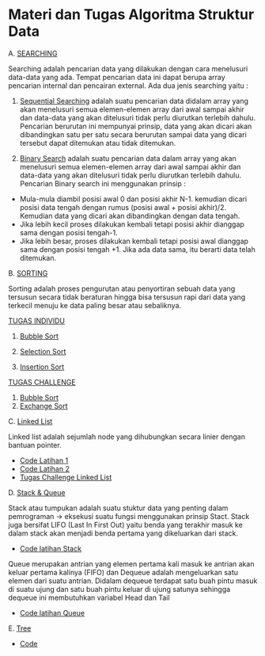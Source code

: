 # Materi dan Tugas Algoritma Struktur Data
A.  [SEARCHING](https://github.com/Indramustajab/Algoritma-Struktur-Data/tree/main/Searching)

Searching adalah pencarian data yang dilakukan dengan cara menelusuri data-data yang ada. Tempat pencarian data ini dapat berupa array pencarian internal dan pencairan external.
Ada dua jenis searching yaitu : 

1. [Sequential Searching](https://github.com/Indramustajab/Algoritma-Struktur-Data/blob/main/Searching/latihan1.c)
adalah suatu pencarian data didalam array yang akan menelusuri semua elemen-elemen array dari awal sampai akhir dan data-data yang akan ditelusuri tidak perlu diurutkan terlebih dahulu. Pencarian berurutan ini mempunyai prinsip, data yang akan dicari akan dibandingkan satu per satu secara berurutan sampai data yang dicari tersebut dapat ditemukan atau tidak ditemukan.

2. [Binary Search](https://github.com/Indramustajab/Algoritma-Struktur-Data/blob/main/Searching/latihan2.c)
adalah suatu pencarian data dalam array yang akan menelusuri semua elemen-elemen array dari awal sampai akhir dan data-data yang akan ditelusuri tidak perlu diurutkan terlebih dahulu. Pencarian Binary search ini menggunakan prinsip :
-	Mula-mula diambil posisi awal 0 dan posisi akhir N-1. kemudian dicari posisi data tengah dengan rumus (posisi awal + posisi akhir)/2. Kemudian data yang dicari akan dibandingkan dengan data tengah.
-	 Jika lebih kecil proses dilakukan kembali tetapi posisi akhir dianggap sama dengan posisi tengah-1.
-	 Jika lebih besar, proses dilakukan kembali tetapi posisi awal dianggap sama dengan posisi tengah +1. Jika ada data sama, itu berarti data telah ditemukan.

B.  [SORTING](https://github.com/Indramustajab/Tugas-Algoritma-Struktur-Data/tree/main/Sorting)

Sorting adalah proses pengurutan atau penyortiran sebuah data yang tersusun secara tidak beraturan hingga bisa tersusun rapi dari data yang terkecil menuju ke data paling besar atau sebaliknya.

[TUGAS INDIVIDU](https://github.com/Indramustajab/Tugas-Algoritma-Struktur-Data)
   
1. [Bubble Sort](https://github.com/Indramustajab/Tugas-Algoritma-Struktur-Data/blob/main/Sorting/Bubble%20Sort.c)
 
2. [Selection Sort](https://github.com/Indramustajab/Tugas-Algoritma-Struktur-Data/blob/main/Sorting/Selection%20Sort.c)
  
3. [Insertion Sort](https://github.com/Indramustajab/Tugas-Algoritma-Struktur-Data/blob/main/Sorting/Insertion%20Sort.c)

[TUGAS CHALLENGE](https://github.com/Indramustajab/Tugas-Algoritma-Struktur-Data/tree/main/Tugas%20Challenge)

1. [Bubble Sort](https://github.com/Indramustajab/Tugas-Algoritma-Struktur-Data/blob/main/Tugas%20Challenge/Bubble%20Sort.c)
2. [Exchange Sort](https://github.com/Indramustajab/Tugas-Algoritma-Struktur-Data/blob/main/Tugas%20Challenge/Exchange%20Sort.c)

C.  [Linked List](https://github.com/Indramustajab/Algoritma-Struktur-Data/tree/main/Linked%20List)

Linked list adalah sejumlah node yang dihubungkan secara linier dengan bantuan pointer.

-  [Code Latihan 1](https://github.com/Indramustajab/Algoritma-Struktur-Data/blob/main/Linked%20List/Latihan%20Linked%20List%201.c)
-  [Code Latihan 2](https://github.com/Indramustajab/Algoritma-Struktur-Data/blob/main/Linked%20List/Latihan%20Linked%20List%202.c)
-  [Tugas Challenge Linked List](https://github.com/Indramustajab/Algoritma-Struktur-Data/blob/main/Linked%20List/Tugas%20Challenge%20Linked%20List.c)

D. [Stack & Queue](https://github.com/Indramustajab/Algoritma-Struktur-Data/tree/main/Stack%20%26%20Queue)

Stack atau tumpukan adalah suatu stuktur data yang penting dalam pemrograman -> eksekusi suatu fungsi menggunakan prinsip Stact. Stack juga bersifat LIFO (Last In First Out) yaitu benda yang terakhir masuk ke dalam stack akan menjadi benda pertama yang dikeluarkan dari stack. 
-  [Code latihan Stack](https://github.com/Indramustajab/Algoritma-Struktur-Data/blob/main/Stack%20%26%20Queue/Latihan%20Stack.c)

Queue merupakan antrian yang elemen pertama kali masuk ke antrian akan keluar pertama kalinya (FIFO) dan Dequeue adalah mengeluarkan satu elemen dari suatu antrian. Didalam dequeue terdapat satu buah pintu masuk di suatu ujung dan satu buah pintu keluar di ujung satunya sehingga dequeue ini membutuhkan variabel Head dan Tail
-  [Code latihan Queue](https://github.com/Indramustajab/Algoritma-Struktur-Data/blob/main/Stack%20%26%20Queue/Latihan%20Queue.c)

E. [Tree](https://github.com/Indramustajab/Algoritma-Struktur-Data/tree/main/Tree)
-  [Code](https://github.com/Indramustajab/Algoritma-Struktur-Data/blob/main/Tree/Code%20Tree.c)
